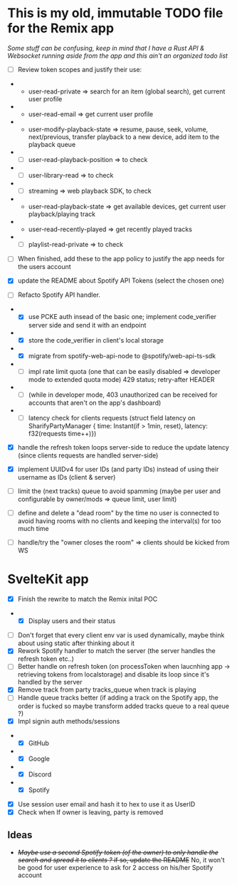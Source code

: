 # This is my old, immutable TODO file for the Remix app

*Some stuff can be confusing, keep in mind that I have a Rust API & Websocket running aside from the app and this ain't an organized todo list*

- [ ] Review token scopes and justify their use:
- - user-read-private => search for an item (global search), get current user profile
- - user-read-email => get current user profile
- - user-modify-playback-state => resume, pause, seek, volume, next/previous, transfer playback to a new device, add item to the playback queue
- - [ ] user-read-playback-position => to check
- - [ ] user-library-read => to check
- - [ ] streaming => web playback SDK, to check
- - user-read-playback-state => get available devices, get current user playback/playing track
- - user-read-recently-played => get recently played tracks
- - [ ] playlist-read-private => to check

- [ ] When finished, add these to the app policy to justify the app needs for the users account



- [x] update the README about Spotify API Tokens (select the chosen one)
- [ ] Refacto Spotify API handler.
- - [x] use PCKE auth insead of the basic one; implement code_verifier server side and send it with an endpoint
- - [x] store the code_verifier in client's local storage
- - [x] migrate from spotify-web-api-node to @spotify/web-api-ts-sdk
- - [ ] impl rate limit quota (one that can be easily disabled => developer mode to extended quota mode) 429 status; retry-after HEADER
- - [ ] (while in developer mode, 403 unauthorized can be received for accounts that aren't on the app's dashboard)
- - [ ] latency check for clients requests (struct field latency on SharifyPartyManager { time: Instant(if > 1min, reset), latency: f32(requests time++)})

- [x] handle the refresh token loops server-side to reduce the update latency (since clients requests are handled server-side)
- [x] implement UUIDv4 for user IDs (and party IDs) instead of using their username as IDs (client & server)
- [ ] limit the (next tracks) queue to avoid spamming (maybe per user and configurable by owner/mods => queue limit, user limit)
- [ ] define and delete a "dead room" by the time no user is connected to avoid having rooms with no clients and keeping the interval(s) for too much time
- [ ] handle/try the "owner closes the room" => clients should be kicked from WS


# SvelteKit app

- [x] Finish the rewrite to match the Remix inital POC
- - [x] Display users and their status
- [ ] Don't forget that every client env var is used dynamically, maybe think about using static after thinking about it
- [x] Rework Spotify handler to match the server (the server handles the refresh token etc..)
- [ ] Better handle on refresh token (on processToken when laucnhing app -> retrieving tokens from localstorage) and disable its loop since it's handled by the server
- [x] Remove track from party tracks_queue when track is playing
- [ ] Handle queue tracks better (if adding a track on the Spotify app, the order is fucked so maybe transform added tracks queue to a real queue ?)
- [x] Impl signin auth methods/sessions
- - [x] GitHub
- - [x] Google
- - [x] Discord
- - [x] Spotify
- [x] Use session user email and hash it to hex to use it as UserID
- [x] Check when If owner is leaving, party is removed

## Ideas
- ~~*Maybe use a second Spotify token (of the owner) to only handle the search and spread it to clients ?* if so, update the README~~ No, it won't be good for user experience to ask for 2 access on his/her Spotify account
